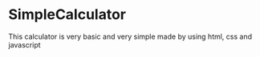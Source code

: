 # SimpleCalculator
This calculator is very basic and very simple made by using html, css and javascript
